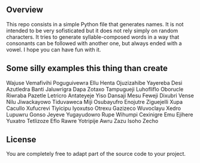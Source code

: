 ## Overview
This repo consists in a simple Python file that generates names. It is not intended to be very sofisticated but it does not rely simply on random characters. It tries to generate syllable-composed words in a way that consonants can be followed with another one, but always ended with a vowel. I hope you can have fun with it.

## Some silly examples this thing than create
Wajuse Vemafivihi Poguguivewra
Ellu Henta Ojuzizahibe
Yayereba Desi Azutledra
Banti Jaluwrigra Dapa
Zotaxo Tampugueji Luhofliflo
Oborucle Riwraba Pazetle
Letricro Antateyeje Yiso
Dansaji Mesu Feweji
Dixubri Vense Nilu
Jiwackayowo Tiduvaweca Miji
Osubayufro Enojutre Ziguejelli
Xupa Cacullo Xufucrevi
Tiyicipu Iyoxutso Otrexu
Gazizeco Wuvoclayu Xedro
Lupuwru Gonso Jeyeve
Yugayudowro Rupe Wihumpi
Cexinigre Emu Ejihere
Yuxatro Tetlizoze Eflo
Rawre Yotripije Awru
Zazu Isoho Zecho

## License
You are completely free to adapt part of the source code to your project.
